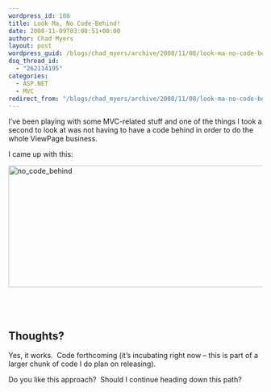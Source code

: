 ```yaml
---
wordpress_id: 108
title: Look Ma, No Code-Behind!
date: 2008-11-09T03:08:51+00:00
author: Chad Myers
layout: post
wordpress_guid: /blogs/chad_myers/archive/2008/11/08/look-ma-no-code-behind.aspx
dsq_thread_id:
  - "262114195"
categories:
  - ASP.NET
  - MVC
redirect_from: "/blogs/chad_myers/archive/2008/11/08/look-ma-no-code-behind.aspx/"
---
```

I’ve been playing with some MVC-related stuff and one of the things I took a second to look at was not having to have a code behind in order to do the whole ViewPage<MODEL> business.

I came up with this:

[<img style="border-top-width: 0px;border-left-width: 0px;border-bottom-width: 0px;border-right-width: 0px" height="241" alt="no_code_behind" src="http://lostechies.com/chadmyers/files/2011/03/no_code_behind_thumb.png" width="526" border="0" />](http://lostechies.com/chadmyers/files/2011/03/no_code_behind_2.png) 

## &#160;

## Thoughts?

Yes, it works.&#160; Code forthcoming (it’s incubating right now – this is part of a larger chunk of code I do plan on releasing).

Do you like this approach?&#160; Should I continue heading down this path?